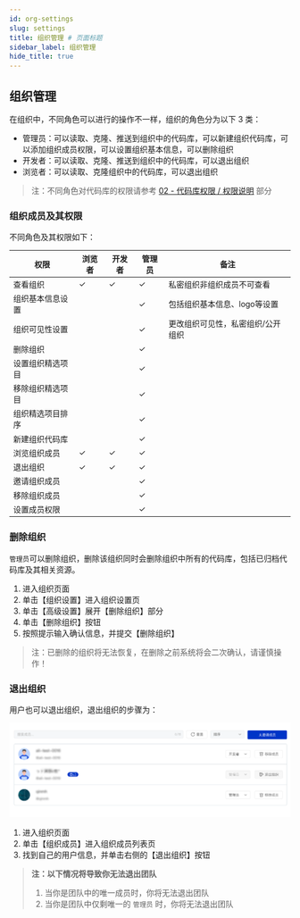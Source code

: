 ```yaml
---
id: org-settings
slug: settings
title: 组织管理 # 页面标题
sidebar_label: 组织管理
hide_title: true
---
```


## 组织管理

在组织中，不同角色可以进行的操作不一样，组织的角色分为以下 3 类：

- 管理员：可以读取、克隆、推送到组织中的代码库，可以新建组织代码库，可以添加组织成员权限，可以设置组织基本信息，可以删除组织
- 开发者：可以读取、克隆、推送到组织中的代码库，可以退出组织
- 浏览者：可以读取、克隆组织中的代码库，可以退出组织

> 注：不同角色对代码库的权限请参考 [02 - 代码库权限 / 权限说明](../permission) 部分

### 组织成员及其权限

不同角色及其权限如下：

| 权限 | 浏览者 | 开发者 | 管理员 | 备注 |
| -- | -- | -- | -- | -- |
| 查看组织 | ✓ | ✓ | ✓ | 私密组织非组织成员不可查看 |
| 组织基本信息设置 | | | ✓ | 包括组织基本信息、logo等设置 |
| 组织可见性设置 | | | ✓ | 更改组织可见性，私密组织/公开组织 |
| 删除组织 | | | ✓ | | 
| 设置组织精选项目 | | | ✓ | |
| 移除组织精选项目 | | | ✓ | |
| 组织精选项目排序 | | | ✓ | |
| 新建组织代码库 | | | ✓ | |
| 浏览组织成员 | ✓ | ✓ | ✓ | |
| 退出组织 | ✓ | ✓ | ✓ | |
| 邀请组织成员 | | | ✓ | |
| 移除组织成员 | | | ✓ | |
| 设置成员权限 | | | ✓ | |

### 删除组织

`管理员`可以删除组织，删除该组织同时会删除组织中所有的代码库，包括已归档代码库及其相关资源。

1. 进入组织页面
2. 单击【组织设置】进入组织设置页
3. 单击【高级设置】展开【删除组织】部分
4. 单击【删除组织】按钮
5. 按照提示输入确认信息，并提交【删除组织】

> 注：已删除的组织将无法恢复，在删除之前系统将会二次确认，请谨慎操作！

### 退出组织

用户也可以退出组织，退出组织的步骤为：

![org_members](./img/org_members.png)

1. 进入组织页面
2. 单击【组织成员】进入组织成员列表页
3. 找到自己的用户信息，并单击右侧的【退出组织】按钮

> **注：以下情况将导致你无法退出团队**
>
> 1. 当你是团队中的唯一成员时，你将无法退出团队
> 1. 当你是团队中仅剩唯一的 `管理员` 时，你将无法退出团队
